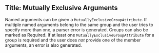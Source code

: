 Title: Mutually Exclusive Arguments
---

Named arguments can be given a `MutuallyExclusiveGroupAttribute`. If multiple
named arguments belong to the same group and the user tries to specify more
than one, a parser error is generated. Groups can also be marked as Required.
If at least one `MutuallyExclusiveGroupAttribute` for a group is required and
the user does *not* provide one of the member arguments, an error is also
generated.
